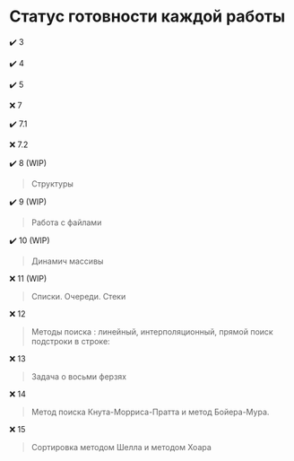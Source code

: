 # Статус готовности каждой работы

✔️ 3

✔️ 4

✔️ 5

❌ 7

✔️ 7.1

❌ 7.2

✔️ 8 (WIP) 
> Структуры

✔️ 9 (WIP)
> Работа с файлами

✔️ 10 (WIP)
> Динамич массивы

❌ 11 (WIP) 
> Списки. Очереди. Стеки

❌ 12
> Методы поиска : линейный, интерполяционный, прямой поиск подстроки в строке:

❌ 13
> Задача о восьми ферзях

❌ 14
> Метод поиска Кнута-Морриса-Пратта и метод Бойера-Мура.

❌ 15
> Сортировка методом Шелла и методом Хоара